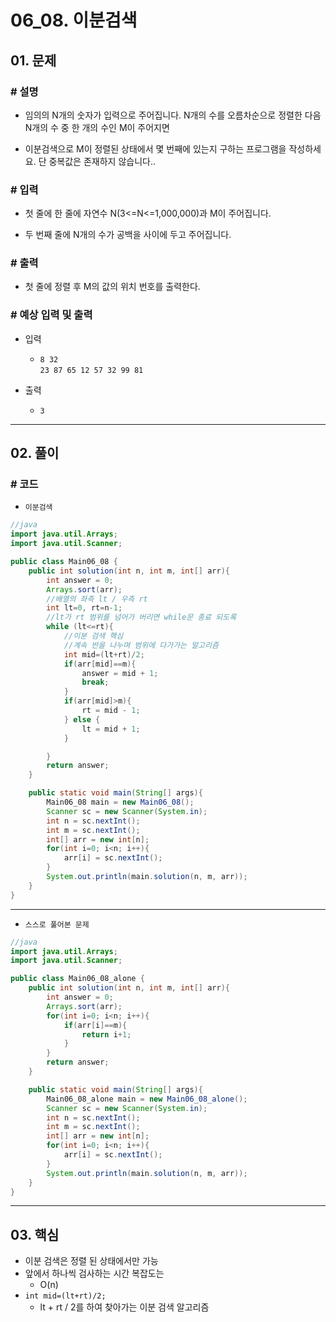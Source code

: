 # 06_08. 이분검색

## 01. 문제

### # 설명

- 임의의 N개의 숫자가 입력으로 주어집니다. N개의 수를 오름차순으로 정렬한 다음 N개의 수 중 한 개의 수인 M이 주어지면

- 이분검색으로 M이 정렬된 상태에서 몇 번째에 있는지 구하는 프로그램을 작성하세요. 단 중복값은 존재하지 않습니다..

### # 입력

- 첫 줄에 한 줄에 자연수 N(3<=N<=1,000,000)과 M이 주어집니다.

- 두 번째 줄에 N개의 수가 공백을 사이에 두고 주어집니다.

### # 출력

- 첫 줄에 정렬 후 M의 값의 위치 번호를 출력한다.

### # 예상 입력 및 출력

- 입력
  - `8 32`
</br>`23 87 65 12 57 32 99 81`

- 출력
  - `3`

---

## 02. 풀이

### # 코드

- `이분검색`

```java
//java
import java.util.Arrays;
import java.util.Scanner;

public class Main06_08 {
    public int solution(int n, int m, int[] arr){
        int answer = 0;
        Arrays.sort(arr);
        //배열의 좌측 lt / 우측 rt
        int lt=0, rt=n-1;
        //lt가 rt 범위를 넘어가 버리면 while문 종료 되도록
        while (lt<=rt){
            //이분 검색 핵심
            //계속 반을 나누며 범위에 다가가는 알고리즘
            int mid=(lt+rt)/2;
            if(arr[mid]==m){
                answer = mid + 1;
                break;
            }
            if(arr[mid]>m){
                rt = mid - 1;
            } else {
                lt = mid + 1;
            }

        }
        return answer;
    }

    public static void main(String[] args){
        Main06_08 main = new Main06_08();
        Scanner sc = new Scanner(System.in);
        int n = sc.nextInt();
        int m = sc.nextInt();
        int[] arr = new int[n];
        for(int i=0; i<n; i++){
            arr[i] = sc.nextInt();
        }
        System.out.println(main.solution(n, m, arr));
    }
}
```

---

- `스스로 풀어본 문제`

```java
//java
import java.util.Arrays;
import java.util.Scanner;

public class Main06_08_alone {
    public int solution(int n, int m, int[] arr){
        int answer = 0;
        Arrays.sort(arr);
        for(int i=0; i<n; i++){
            if(arr[i]==m){
                return i+1;
            }
        }
        return answer;
    }

    public static void main(String[] args){
        Main06_08_alone main = new Main06_08_alone();
        Scanner sc = new Scanner(System.in);
        int n = sc.nextInt();
        int m = sc.nextInt();
        int[] arr = new int[n];
        for(int i=0; i<n; i++){
            arr[i] = sc.nextInt();
        }
        System.out.println(main.solution(n, m, arr));
    }
}

```

---

## 03. 핵심

- 이분 검색은 정렬 된 상태에서만 가능
- 앞에서 하나씩 검사하는 시간 복잡도는
  - O(n)
- `int mid=(lt+rt)/2;`
  - lt + rt / 2를 하여 찾아가는 이분 검색 알고리즘
